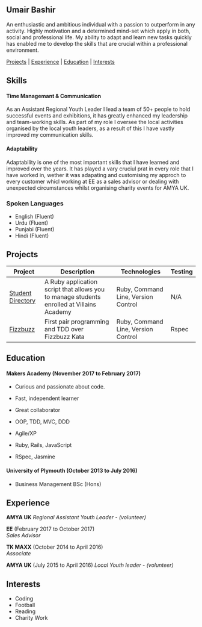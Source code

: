 ## Umair Bashir

An enthusiastic and ambitious individual with a passion to outperform in any activity. Highly motivation and a determined mind-set which apply in both, social and professional life. My ability to adapt and learn new tasks quickly has enabled me to develop the skills that are crucial within a professional environment.

[Projects](#projects) | [Experience](#experience) | [Education](#education) | [Interests](#interests)


## Skills

#### Time Managemant & Communication
As an Assistant Regional Youth Leader I lead a team of 50+ people to hold successful events and exhibitions, it has greatly enhanced my leadership and team-working skills. As part of my role I oversee the local activities organised by the local youth leaders, as a result of this I have vastly improved my communication skills.

#### Adaptability
Adaptability is one of the most important skills that I have learned and improved over the years. It has played a vary cruciul prat in every role that I have worked in, wether it was adapating and customising my approch to every customer whicl working at EE as a sales advisor or dealing with unexpected circumstances whilst organising charity events for AMYA UK.


### Spoken Languages

- English (Fluent)
- Urdu    (Fluent)
- Punjabi (Fluent)
- Hindi   (Fluent)


## Projects

Project | Description | Technologies | Testing
------- | ----------- | ------------ | -------
[Student Directory](https://github.com/umairb1/student-directory) | A Ruby application script that allows you to manage students enrolled at Villains Academy | Ruby, Command Line, Version Control | N/A
[Fizzbuzz](https://github.com/umairb1/FizzBuzz) | First pair programming and TDD over Fizzbuzz Kata | Ruby, Command Line, Version Control | Rspec


## Education

#### Makers Academy (November 2017 to February 2017)

- Curious and passionate about code.
- Fast, independent learner
- Great collaborator

- OOP, TDD, MVC, DDD
- Agile/XP
- Ruby, Rails, JavaScript
- RSpec, Jasmine

#### University of Plymouth (October 2013 to July 2016)

- Business Management BSc (Hons)


## Experience

**AMYA UK**
*Regional Assistant Youth Leader - (volunteer)*

**EE** (February 2017 to October 2017)    
*Sales Advisor*  

**TK MAXX** (October 2014 to April 2016)   
*Associate*

**AMYA UK** (July 2015 to April 2016) 
*Local Youth leader - (volunteer)*


## Interests
- Coding
- Football
- Reading
- Charity Work
